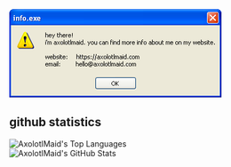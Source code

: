 <img src="info.exe.png">

## github statistics
![AxolotlMaid's Top Languages](https://github-readme-stats-axolotlmaids-projects.vercel.app/api/top-langs/?username=axolotlmaid&layout=compact&size_weight=0.5&count_weight=0.5&bg_color=303446&text_color=c6d0f5&icon_color=ca9ee6&title_color=f4b8e4)<br>
![AxolotlMaid's GitHub Stats](https://github-readme-stats-axolotlmaids-projects.vercel.app/api?username=axolotlmaid&show_icons=true&bg_color=303446&text_color=c6d0f5&icon_color=ca9ee6&title_color=f4b8e4)
